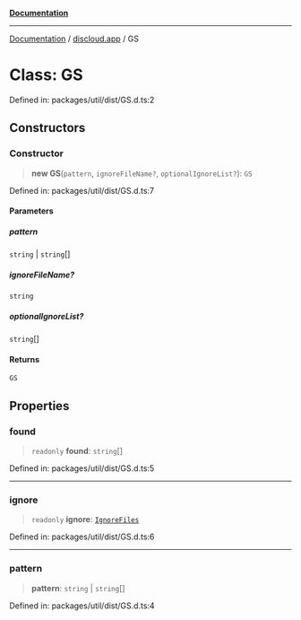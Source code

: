[**Documentation**](../../README.md)

***

[Documentation](../../packages.md) / [discloud.app](../README.md) / GS

# Class: GS

Defined in: packages/util/dist/GS.d.ts:2

## Constructors

### Constructor

> **new GS**(`pattern`, `ignoreFileName?`, `optionalIgnoreList?`): `GS`

Defined in: packages/util/dist/GS.d.ts:7

#### Parameters

##### pattern

`string` | `string`[]

##### ignoreFileName?

`string`

##### optionalIgnoreList?

`string`[]

#### Returns

`GS`

## Properties

### found

> `readonly` **found**: `string`[]

Defined in: packages/util/dist/GS.d.ts:5

***

### ignore

> `readonly` **ignore**: [`IgnoreFiles`](IgnoreFiles.md)

Defined in: packages/util/dist/GS.d.ts:6

***

### pattern

> **pattern**: `string` \| `string`[]

Defined in: packages/util/dist/GS.d.ts:4
